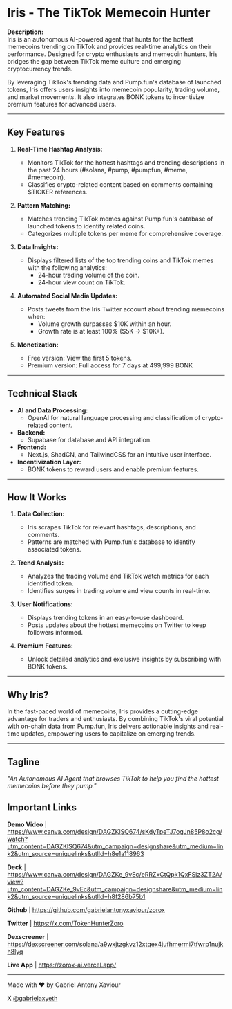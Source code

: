 # Iris - The TikTok Memecoin Hunter

**Description:**  
Iris is an autonomous AI-powered agent that hunts for the hottest memecoins trending on TikTok and provides real-time analytics on their performance. Designed for crypto enthusiasts and memecoin hunters, Iris bridges the gap between TikTok meme culture and emerging cryptocurrency trends.

By leveraging TikTok's trending data and Pump.fun's database of launched tokens, Iris offers users insights into memecoin popularity, trading volume, and market movements. It also integrates BONK tokens to incentivize premium features for advanced users.

---

## Key Features

1. **Real-Time Hashtag Analysis:**

   - Monitors TikTok for the hottest hashtags and trending descriptions in the past 24 hours (#solana, #pump, #pumpfun, #meme, #memecoin).
   - Classifies crypto-related content based on comments containing $TICKER references.

2. **Pattern Matching:**

   - Matches trending TikTok memes against Pump.fun's database of launched tokens to identify related coins.
   - Categorizes multiple tokens per meme for comprehensive coverage.

3. **Data Insights:**

   - Displays filtered lists of the top trending coins and TikTok memes with the following analytics:
     - 24-hour trading volume of the coin.
     - 24-hour view count on TikTok.

4. **Automated Social Media Updates:**

   - Posts tweets from the Iris Twitter account about trending memecoins when:
     - Volume growth surpasses $10K within an hour.
     - Growth rate is at least 100% ($5K → $10K+).

5. **Monetization:**
   - Free version: View the first 5 tokens.
   - Premium version: Full access for 7 days at 499,999 BONK

---

## Technical Stack

- **AI and Data Processing:**
  - OpenAI for natural language processing and classification of crypto-related content.
- **Backend:**
  - Supabase for database and API integration.
- **Frontend:**
  - Next.js, ShadCN, and TailwindCSS for an intuitive user interface.
- **Incentivization Layer:**
  - BONK tokens to reward users and enable premium features.

---

## How It Works

1. **Data Collection:**

   - Iris scrapes TikTok for relevant hashtags, descriptions, and comments.
   - Patterns are matched with Pump.fun's database to identify associated tokens.

2. **Trend Analysis:**

   - Analyzes the trading volume and TikTok watch metrics for each identified token.
   - Identifies surges in trading volume and view counts in real-time.

3. **User Notifications:**

   - Displays trending tokens in an easy-to-use dashboard.
   - Posts updates about the hottest memecoins on Twitter to keep followers informed.

4. **Premium Features:**
   - Unlock detailed analytics and exclusive insights by subscribing with BONK tokens.

---

## Why Iris?

In the fast-paced world of memecoins, Iris provides a cutting-edge advantage for traders and enthusiasts. By combining TikTok's viral potential with on-chain data from Pump.fun, Iris delivers actionable insights and real-time updates, empowering users to capitalize on emerging trends.

---

## Tagline

_"An Autonomous AI Agent that browses TikTok to help you find the hottest memecoins before they pump."_

## Important Links

**Demo Video** | https://www.canva.com/design/DAGZKlSQ674/sKdyTpeTJ7oqJn85P8o2cg/watch?utm_content=DAGZKlSQ674&utm_campaign=designshare&utm_medium=link2&utm_source=uniquelinks&utlId=h8e1a118963

**Deck** | https://www.canva.com/design/DAGZKe_9vEc/eRRZxCtQpk1QxFSjz3ZT2A/view?utm_content=DAGZKe_9vEc&utm_campaign=designshare&utm_medium=link2&utm_source=uniquelinks&utlId=h8f286b75b1

**Github** | https://github.com/gabrielantonyxaviour/zorox

**Twitter** | https://x.com/TokenHunterZoro

**Dexscreener** | https://dexscreener.com/solana/a9wxjtzgkvz12xtqex4jufhmermi7tfwrp1nujkh8lyq

**Live App** | https://zorox-ai.vercel.app/

---

Made with ❤️ by Gabriel Antony Xaviour

X [@gabrielaxyeth](https://x.com/gabrielaxyeth)
